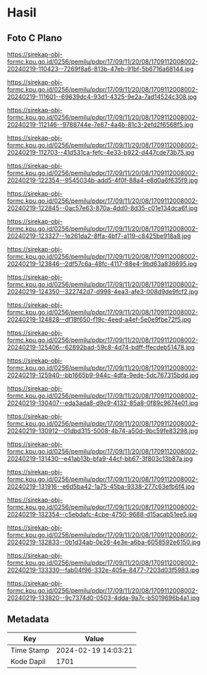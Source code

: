 # Hasil

## Foto C Plano

https://sirekap-obj-formc.kpu.go.id/0256/pemilu/pdpr/17/09/11/20/08/1709112008002-20240219-110423--7269f8a6-813b-47eb-91bf-5b6716a68144.jpg

https://sirekap-obj-formc.kpu.go.id/0256/pemilu/pdpr/17/09/11/20/08/1709112008002-20240219-111601--69639dc4-93d1-4325-9e2a-7ad14524c308.jpg

https://sirekap-obj-formc.kpu.go.id/0256/pemilu/pdpr/17/09/11/20/08/1709112008002-20240219-112146--9788744e-7e67-4a4b-81c3-2efd2f6568f5.jpg

https://sirekap-obj-formc.kpu.go.id/0256/pemilu/pdpr/17/09/11/20/08/1709112008002-20240219-112703--41d531ca-fefc-4e33-b922-d447cde73b75.jpg

https://sirekap-obj-formc.kpu.go.id/0256/pemilu/pdpr/17/09/11/20/08/1709112008002-20240219-122354--9545034b-add5-4f0f-88a4-e8d0a6f635f9.jpg

https://sirekap-obj-formc.kpu.go.id/0256/pemilu/pdpr/17/09/11/20/08/1709112008002-20240219-122845--0ac57e63-870a-4dd0-8d35-c01e134dca6f.jpg

https://sirekap-obj-formc.kpu.go.id/0256/pemilu/pdpr/17/09/11/20/08/1709112008002-20240219-123327--1e261da2-8ffa-4bf7-a119-c8425be918a8.jpg

https://sirekap-obj-formc.kpu.go.id/0256/pemilu/pdpr/17/09/11/20/08/1709112008002-20240219-123846--2df57c6a-48fc-4117-88e4-9bd63a836695.jpg

https://sirekap-obj-formc.kpu.go.id/0256/pemilu/pdpr/17/09/11/20/08/1709112008002-20240219-124350--322742d7-d998-4ea3-afe3-008d9de9fcf2.jpg

https://sirekap-obj-formc.kpu.go.id/0256/pemilu/pdpr/17/09/11/20/08/1709112008002-20240219-124828--df18f650-f19c-4eed-a4ef-5e0e9fbe72f5.jpg

https://sirekap-obj-formc.kpu.go.id/0256/pemilu/pdpr/17/09/11/20/08/1709112008002-20240219-125406--62892bad-59c8-4d74-bdff-ffecdeb51478.jpg

https://sirekap-obj-formc.kpu.go.id/0256/pemilu/pdpr/17/09/11/20/08/1709112008002-20240219-125940--bb1665b9-944c-4dfa-9ede-5dc767315bdd.jpg

https://sirekap-obj-formc.kpu.go.id/0256/pemilu/pdpr/17/09/11/20/08/1709112008002-20240219-130407--eda3ada8-d9c9-4132-85a8-0f89c9674e01.jpg

https://sirekap-obj-formc.kpu.go.id/0256/pemilu/pdpr/17/09/11/20/08/1709112008002-20240219-130912--01dbd315-5008-4b74-a50d-9bc59fe83298.jpg

https://sirekap-obj-formc.kpu.go.id/0256/pemilu/pdpr/17/09/11/20/08/1709112008002-20240219-131430--e41ab13b-bfa9-44cf-bb67-3f803c13b87a.jpg

https://sirekap-obj-formc.kpu.go.id/0256/pemilu/pdpr/17/09/11/20/08/1709112008002-20240219-131916--e6d5ba42-1a75-45ba-9338-277c63efb6f4.jpg

https://sirekap-obj-formc.kpu.go.id/0256/pemilu/pdpr/17/09/11/20/08/1709112008002-20240219-132354--c5ebdafc-4cbe-4750-9688-d15acab51ee5.jpg

https://sirekap-obj-formc.kpu.go.id/0256/pemilu/pdpr/17/09/11/20/08/1709112008002-20240219-132833--0b1d34ab-0e26-4e3e-a6ba-6058592e6150.jpg

https://sirekap-obj-formc.kpu.go.id/0256/pemilu/pdpr/17/09/11/20/08/1709112008002-20240219-133330--fab04f96-332e-405e-8477-7203d03f5983.jpg

https://sirekap-obj-formc.kpu.go.id/0256/pemilu/pdpr/17/09/11/20/08/1709112008002-20240219-133820--9c7374d0-0503-4dda-9a7c-b5019696b4a1.jpg


## Metadata

| Key        | Value               |
| ---------- | ------------------- |
| Time Stamp | 2024-02-19 14:03:21 |
| Kode Dapil | 1701                |



